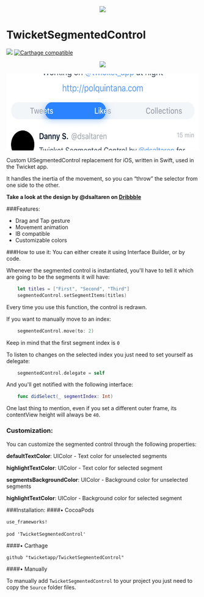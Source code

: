 <p align=center><img src="http://twicketapp.github.io/Images/twicket_banner.jpg" height="300px"/></p>

# TwicketSegmentedControl
![](https://img.shields.io/badge/Swift-3.0-blue.svg?style=flat)
[![Carthage compatible](https://img.shields.io/badge/Carthage-compatible-4BC51D.svg?style=flat)](https://github.com/Carthage/Carthage)

<p align=center><img src="https://cloud.githubusercontent.com/assets/7887319/18714404/e77e7588-8015-11e6-939b-25f187a8b4d0.gif" height="400px"/></p>

<p align=center><img src="Images/TwicketSegmentedCapture.jpg" height="200px"/></p>

Custom UISegmentedControl replacement for iOS, written in Swift, used in the Twicket app.

It handles the inertia of the movement, so you can “throw” the selector from one side to the other.

**Take a look at the design by @dsaltaren on [Dribbble](https://dribbble.com/shots/2976216-Twicket-Segmented-Control)**

###Features:

- Drag and Tap gesture
- Movement animation
- IB compatible
- Customizable colors


###How to use it:
You can either create it using Interface Builder, or by code. 

Whenever the segmented control is instantiated, you'll have to tell it which are going to be the segments it will have:

```swift
	let titles = ["First", "Second", "Third"]
	segmentedControl.setSegmentItems(titles)
```
Every time you use this function, the control is redrawn.

If you want to manually move to an index:

```swift
	segmentedControl.move(to: 2)
```
Keep in mind that the first segment index is `0`

To listen to changes on the selected index you just need to set yourself as delegate:

```swift
	segmentedControl.delegate = self
```

And you'll get notified with the following interface:

```swift
	func didSelect(_ segmentIndex: Int)
```

One last thing to mention, even if you set a different outer frame, its contentView height will always be `40`.


### Customization:

You can customize the segmented control through the following properties:

__defaultTextColor__: UIColor - Text color for unselected segments

__highlightTextColor__: UIColor - Text color for selected segment

__segmentsBackgroundColor__: UIColor - Background color for unselected segments

__highlightTextColor__: UIColor - Background color for selected segment

###Installation:
####• CocoaPods

```
use_frameworks!

pod 'TwicketSegmentedControl'
```
####• Carthage

```
github "twicketapp/TwicketSegmentedControl"
```
####• Manually

To manually add `TwicketSegmentedControl` to your project you just need to copy the `Source` folder files.
